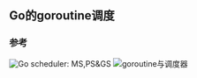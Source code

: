 ## Go的goroutine调度



### 参考

![Go scheduler: MS,PS&GS](https://povilasv.me/go-scheduler/)
![goroutine与调度器](http://skoo.me/go/2013/11/29/golang-schedule)